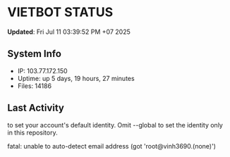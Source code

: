 # VIETBOT STATUS
**Updated**: Fri Jul 11 03:39:52 PM +07 2025

## System Info
- IP: 103.77.172.150
- Uptime: up 5 days, 19 hours, 27 minutes
- Files: 14186

## Last Activity

to set your account's default identity.
Omit --global to set the identity only in this repository.

fatal: unable to auto-detect email address (got 'root@vinh3690.(none)')
